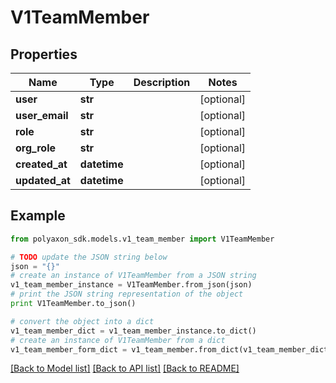 # V1TeamMember


## Properties
Name | Type | Description | Notes
------------ | ------------- | ------------- | -------------
**user** | **str** |  | [optional] 
**user_email** | **str** |  | [optional] 
**role** | **str** |  | [optional] 
**org_role** | **str** |  | [optional] 
**created_at** | **datetime** |  | [optional] 
**updated_at** | **datetime** |  | [optional] 

## Example

```python
from polyaxon_sdk.models.v1_team_member import V1TeamMember

# TODO update the JSON string below
json = "{}"
# create an instance of V1TeamMember from a JSON string
v1_team_member_instance = V1TeamMember.from_json(json)
# print the JSON string representation of the object
print V1TeamMember.to_json()

# convert the object into a dict
v1_team_member_dict = v1_team_member_instance.to_dict()
# create an instance of V1TeamMember from a dict
v1_team_member_form_dict = v1_team_member.from_dict(v1_team_member_dict)
```
[[Back to Model list]](../README.md#documentation-for-models) [[Back to API list]](../README.md#documentation-for-api-endpoints) [[Back to README]](../README.md)



